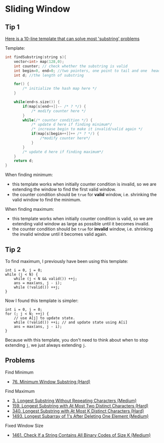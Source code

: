 # Sliding Window

## Tip 1

[Here is a 10-line template that can solve most 'substring' problems](https://leetcode.com/problems/minimum-window-substring/discuss/26808/here-is-a-10-line-template-that-can-solve-most-substring-problems)

Template:

```cpp
int findSubstring(string s){
    vector<int> map(128,0);
    int counter; // check whether the substring is valid
    int begin=0, end=0; //two pointers, one point to tail and one  head
    int d; //the length of substring

    for() {
        /* initialize the hash map here */ 
    }

    while(end<s.size()) {
        if(map[s[end++]]-- /* ? */) {
            /* modify counter here */
        }
        while(/* counter condition */) { 
            /* update d here if finding minimum*/
            /* increase begin to make it invalid/valid again */
            if(map[s[begin++]]++ /* ? */) {
                /*modify counter here*/
            }
        }  
        /* update d here if finding maximum*/
    }
    return d;
}
```

When finding minimum:

* this template works when initially counter condition is invalid, so we are extending the window to find the first valid window.
* the counter condition should be `true` for **valid** window, i.e. shrinking the valid window to find the minimum.

When finding maximum:

* this template works when initially counter condition is valid, so we are extending valid window as large as possible until it becomes invalid.
* the counter condition should be `true` for **invalid** window, i.e. shrinking the invalid window until it becomes valid again.

## Tip 2

To find maximum, I previously have been using this template:

```
int i = 0, j = 0;
while (j < N) {
    while (j < N && valid()) ++j;
    ans = max(ans, j - i);
    while (!valid()) ++j;
}
```

Now I found this template is simpler:

```
int i = 0, j = 0;
for (; j < N; ++j) {
    // use A[j] to update state.
    while (!valid()) ++i; // and update state using A[i]
    ans = max(ans, j - i);
}
```

Because with this template, you don't need to think about when to stop extending `j`, we just always extending `j`.

## Problems

Find Minimum

* [76. Minimum Window Substring \(Hard\)](https://leetcode.com/problems/minimum-window-substring/)

Find Maximum

* [3. Longest Substring Without Repeating Characters \(Medium\)](https://leetcode.com/problems/longest-substring-without-repeating-characters/)
* [159. Longest Substring with At Most Two Distinct Characters \(Hard\)](https://leetcode.com/problems/longest-substring-with-at-most-two-distinct-characters/)
* [340. Longest Substring with At Most K Distinct Characters \(Hard\)](https://leetcode.com/problems/longest-substring-with-at-most-k-distinct-characters/)
* [1493. Longest Subarray of 1's After Deleting One Element (Medium)](https://leetcode.com/problems/longest-subarray-of-1s-after-deleting-one-element/submissions/)

Fixed Window Size

* [1461. Check If a String Contains All Binary Codes of Size K (Medium)](https://leetcode.com/problems/check-if-a-string-contains-all-binary-codes-of-size-k/)